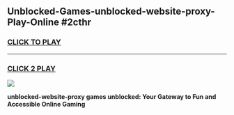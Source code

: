
## Unblocked-Games-unblocked-website-proxy-Play-Online #2cthr
<h3>
<a href="https://news.freeplayer.one?title=unblocked-website-proxy&ref=3">CLICK TO PLAY</a></h3>
<hr>

<h3>
<a href="https://news.freeplayer.one?title=unblocked-website-proxy&ref=3">CLICK 2 PLAY</a>
  
</h3>

<a href="https://news.freeplayer.one?title=unblocked-website-proxy&ref=3"><img src="https://clearcache.store/games.png"></a>


**unblocked-website-proxy games unblocked: Your Gateway to Fun and Accessible Online Gaming**
